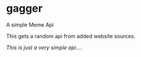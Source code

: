 # gagger
A simple Meme Api

This gets a random api from added website sources.

*This is just a very simple api....*